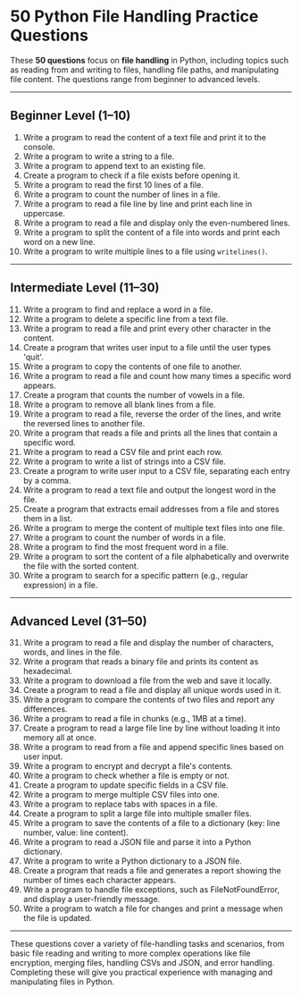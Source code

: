# 50 Python File Handling Practice Questions

These **50 questions** focus on **file handling** in Python, including topics such as reading from and writing to files, handling file paths, and manipulating file content. The questions range from beginner to advanced levels.

---

## Beginner Level (1–10)

1. Write a program to read the content of a text file and print it to the console.
2. Write a program to write a string to a file.
3. Write a program to append text to an existing file.
4. Create a program to check if a file exists before opening it.
5. Write a program to read the first 10 lines of a file.
6. Write a program to count the number of lines in a file.
7. Write a program to read a file line by line and print each line in uppercase.
8. Write a program to read a file and display only the even-numbered lines.
9. Write a program to split the content of a file into words and print each word on a new line.
10. Write a program to write multiple lines to a file using `writelines()`.

---

## Intermediate Level (11–30)

11. Write a program to find and replace a word in a file.
12. Write a program to delete a specific line from a text file.
13. Write a program to read a file and print every other character in the content.
14. Create a program that writes user input to a file until the user types 'quit'.
15. Write a program to copy the contents of one file to another.
16. Write a program to read a file and count how many times a specific word appears.
17. Create a program that counts the number of vowels in a file.
18. Write a program to remove all blank lines from a file.
19. Write a program to read a file, reverse the order of the lines, and write the reversed lines to another file.
20. Write a program that reads a file and prints all the lines that contain a specific word.
21. Write a program to read a CSV file and print each row.
22. Write a program to write a list of strings into a CSV file.
23. Create a program to write user input to a CSV file, separating each entry by a comma.
24. Write a program to read a text file and output the longest word in the file.
25. Create a program that extracts email addresses from a file and stores them in a list.
26. Write a program to merge the content of multiple text files into one file.
27. Write a program to count the number of words in a file.
28. Write a program to find the most frequent word in a file.
29. Write a program to sort the content of a file alphabetically and overwrite the file with the sorted content.
30. Write a program to search for a specific pattern (e.g., regular expression) in a file.

---

## Advanced Level (31–50)

31. Write a program to read a file and display the number of characters, words, and lines in the file.
32. Write a program that reads a binary file and prints its content as hexadecimal.
33. Write a program to download a file from the web and save it locally.
34. Create a program to read a file and display all unique words used in it.
35. Write a program to compare the contents of two files and report any differences.
36. Write a program to read a file in chunks (e.g., 1MB at a time).
37. Create a program to read a large file line by line without loading it into memory all at once.
38. Write a program to read from a file and append specific lines based on user input.
39. Write a program to encrypt and decrypt a file's contents.
40. Write a program to check whether a file is empty or not.
41. Create a program to update specific fields in a CSV file.
42. Write a program to merge multiple CSV files into one.
43. Write a program to replace tabs with spaces in a file.
44. Create a program to split a large file into multiple smaller files.
45. Write a program to save the contents of a file to a dictionary (key: line number, value: line content).
46. Write a program to read a JSON file and parse it into a Python dictionary.
47. Write a program to write a Python dictionary to a JSON file.
48. Create a program that reads a file and generates a report showing the number of times each character appears.
49. Write a program to handle file exceptions, such as FileNotFoundError, and display a user-friendly message.
50. Write a program to watch a file for changes and print a message when the file is updated.

---

These questions cover a variety of file-handling tasks and scenarios, from basic file reading and writing to more complex operations like file encryption, merging files, handling CSVs and JSON, and error handling. Completing these will give you practical experience with managing and manipulating files in Python.
